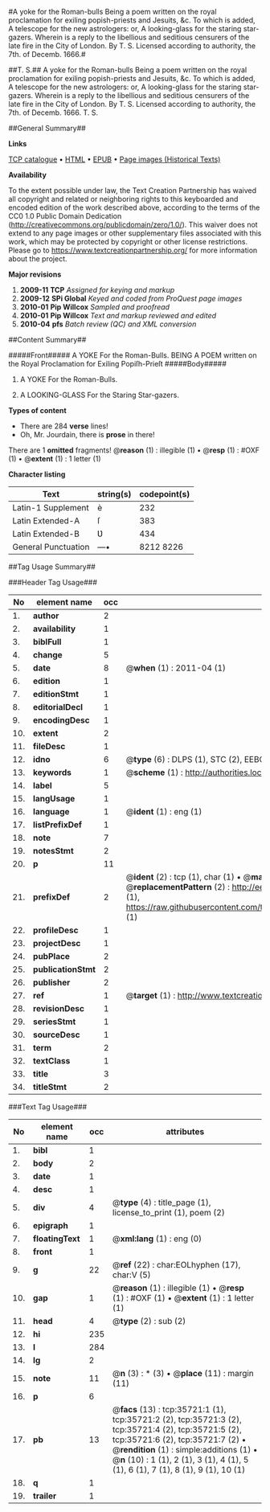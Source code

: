 #A yoke for the Roman-bulls Being a poem written on the royal proclamation for exiling popish-priests and Jesuits, &c. To which is added, A telescope for the new astrologers: or, A looking-glass for the staring star-gazers. Wherein is a reply to the libellious and seditious censurers of the late fire in the City of London.  By T. S. Licensed according to authority, the 7th. of Decemb. 1666.#

##T. S.##
A yoke for the Roman-bulls Being a poem written on the royal proclamation for exiling popish-priests and Jesuits, &c. To which is added, A telescope for the new astrologers: or, A looking-glass for the staring star-gazers. Wherein is a reply to the libellious and seditious censurers of the late fire in the City of London.  By T. S. Licensed according to authority, the 7th. of Decemb. 1666.
T. S.

##General Summary##

**Links**

[TCP catalogue](http://www.ota.ox.ac.uk/tcp/)  • 
[HTML](http://tei.it.ox.ac.uk/tcp/Texts-HTML/free/A58/A58750.html)  • 
[EPUB](http://tei.it.ox.ac.uk/tcp/Texts-EPUB/free/A58/A58750.epub) • 
[Page images (Historical Texts)](https://historicaltexts.jisc.ac.uk/eebo-99831258e)

**Availability**

To the extent possible under law, the Text Creation Partnership has waived all copyright and related or neighboring rights to this keyboarded and encoded edition of the work described above, according to the terms of the CC0 1.0 Public Domain Dedication (http://creativecommons.org/publicdomain/zero/1.0/). This waiver does not extend to any page images or other supplementary files associated with this work, which may be protected by copyright or other license restrictions. Please go to https://www.textcreationpartnership.org/ for more information about the project.

**Major revisions**

1. __2009-11__ __TCP__ *Assigned for keying and markup*
1. __2009-12__ __SPi Global__ *Keyed and coded from ProQuest page images*
1. __2010-01__ __Pip Willcox__ *Sampled and proofread*
1. __2010-01__ __Pip Willcox__ *Text and markup reviewed and edited*
1. __2010-04__ __pfs__ *Batch review (QC) and XML conversion*

##Content Summary##

#####Front#####
A YOKE For the Roman-Bulls. BEING A POEM written on the Royal Proclamation for Exiling Popiſh-Prieſt
#####Body#####

1. A YOKE For the Roman-Bulls.

1. A LOOKING-GLASS For the Staring Star-gazers.

**Types of content**

  * There are 284 **verse** lines!
  * Oh, Mr. Jourdain, there is **prose** in there!

There are 1 **omitted** fragments! 
 @__reason__ (1) : illegible (1)  •  @__resp__ (1) : #OXF (1)  •  @__extent__ (1) : 1 letter (1)

**Character listing**


|Text|string(s)|codepoint(s)|
|---|---|---|
|Latin-1 Supplement|è|232|
|Latin Extended-A|ſ|383|
|Latin Extended-B|Ʋ|434|
|General Punctuation|—•|8212 8226|

##Tag Usage Summary##

###Header Tag Usage###

|No|element name|occ|attributes|
|---|---|---|---|
|1.|__author__|2||
|2.|__availability__|1||
|3.|__biblFull__|1||
|4.|__change__|5||
|5.|__date__|8| @__when__ (1) : 2011-04 (1)|
|6.|__edition__|1||
|7.|__editionStmt__|1||
|8.|__editorialDecl__|1||
|9.|__encodingDesc__|1||
|10.|__extent__|2||
|11.|__fileDesc__|1||
|12.|__idno__|6| @__type__ (6) : DLPS (1), STC (2), EEBO-CITATION (1), PROQUEST (1), VID (1)|
|13.|__keywords__|1| @__scheme__ (1) : http://authorities.loc.gov/ (1)|
|14.|__label__|5||
|15.|__langUsage__|1||
|16.|__language__|1| @__ident__ (1) : eng (1)|
|17.|__listPrefixDef__|1||
|18.|__note__|7||
|19.|__notesStmt__|2||
|20.|__p__|11||
|21.|__prefixDef__|2| @__ident__ (2) : tcp (1), char (1)  •  @__matchPattern__ (2) : ([0-9\-]+):([0-9IVX]+) (1), (.+) (1)  •  @__replacementPattern__ (2) : http://eebo.chadwyck.com/downloadtiff?vid=$1&page=$2 (1), https://raw.githubusercontent.com/textcreationpartnership/Texts/master/tcpchars.xml#$1 (1)|
|22.|__profileDesc__|1||
|23.|__projectDesc__|1||
|24.|__pubPlace__|2||
|25.|__publicationStmt__|2||
|26.|__publisher__|2||
|27.|__ref__|1| @__target__ (1) : http://www.textcreationpartnership.org/docs/. (1)|
|28.|__revisionDesc__|1||
|29.|__seriesStmt__|1||
|30.|__sourceDesc__|1||
|31.|__term__|2||
|32.|__textClass__|1||
|33.|__title__|3||
|34.|__titleStmt__|2||


###Text Tag Usage###

|No|element name|occ|attributes|
|---|---|---|---|
|1.|__bibl__|1||
|2.|__body__|2||
|3.|__date__|1||
|4.|__desc__|1||
|5.|__div__|4| @__type__ (4) : title_page (1), license_to_print (1), poem (2)|
|6.|__epigraph__|1||
|7.|__floatingText__|1| @__xml:lang__ (1) : eng (0)|
|8.|__front__|1||
|9.|__g__|22| @__ref__ (22) : char:EOLhyphen (17), char:V (5)|
|10.|__gap__|1| @__reason__ (1) : illegible (1)  •  @__resp__ (1) : #OXF (1)  •  @__extent__ (1) : 1 letter (1)|
|11.|__head__|4| @__type__ (2) : sub (2)|
|12.|__hi__|235||
|13.|__l__|284||
|14.|__lg__|2||
|15.|__note__|11| @__n__ (3) : * (3)  •  @__place__ (11) : margin (11)|
|16.|__p__|6||
|17.|__pb__|13| @__facs__ (13) : tcp:35721:1 (1), tcp:35721:2 (2), tcp:35721:3 (2), tcp:35721:4 (2), tcp:35721:5 (2), tcp:35721:6 (2), tcp:35721:7 (2)  •  @__rendition__ (1) : simple:additions (1)  •  @__n__ (10) : 1 (1), 2 (1), 3 (1), 4 (1), 5 (1), 6 (1), 7 (1), 8 (1), 9 (1), 10 (1)|
|18.|__q__|1||
|19.|__trailer__|1||
